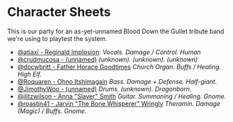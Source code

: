 # Character Sheets

This is our party for an as-yet-unnamed Blood Down the Gullet tribute band we're using to playtest the system.

 * [@atiaxi - Reginald Implosion](reginald-implosion.md): *Vocals. Damage / Control. Human*
 * [@crudmucosa - (unnamed)](fenris.md) *(unknown). (unknown). (unknown)*
 * [@docwbritt - Father Horace Goodtimes](horace-goodtimes.md) *Church Organ. Buffs / Healing. High Elf.*
 * [@Roquaren - Ohno Itshimagain](ohno-itshimagain.md) *Bass. Damage + Defense. Half-giant.*
 * [@JimothyWoo - (unnamed)](jrhusel.md) *Drums. (unknown). Dragonborn.*
 * [@jlitzwilson - Anna "Slayer" Smith](anna-smith.md) *Guitar. Summoning / Healing. Gnome.*
 * [@roastin41 - Jarvin "The Bone Whisperer" Wringly](jarvin-wringly.md) *Theramin. Damage (Magic) / Buffs. Gnome.*
